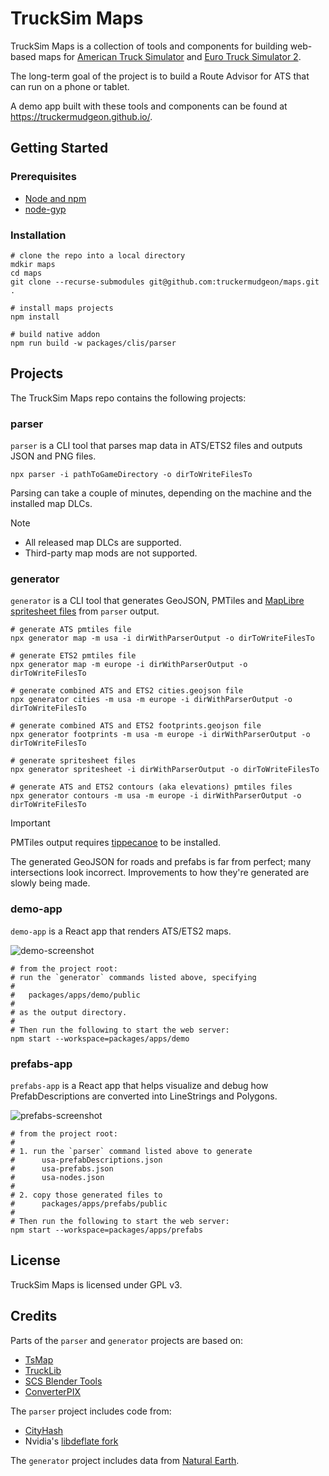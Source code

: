 # TruckSim Maps

TruckSim Maps is a collection of tools and components for building web-based maps for
[American Truck Simulator](https://americantrucksimulator.com/) and
[Euro Truck Simulator 2](https://eurotrucksimulator2.com/).

The long-term goal of the project is to build a Route Advisor for ATS that can run on a
phone or tablet.

A demo app built with these tools and components can be found at https://truckermudgeon.github.io/.

## Getting Started

### Prerequisites

- [Node and npm](https://docs.npmjs.com/downloading-and-installing-node-js-and-npm)
- [node-gyp](https://github.com/nodejs/node-gyp)

### Installation

```shell
# clone the repo into a local directory
mdkir maps
cd maps
git clone --recurse-submodules git@github.com:truckermudgeon/maps.git .

# install maps projects
npm install

# build native addon
npm run build -w packages/clis/parser
```

## Projects

The TruckSim Maps repo contains the following projects:

### parser

`parser` is a CLI tool that parses map data in ATS/ETS2 files and outputs JSON and
PNG files.

```shell
npx parser -i pathToGameDirectory -o dirToWriteFilesTo
```

Parsing can take a couple of minutes, depending on the machine and the installed map DLCs.

> [!NOTE]
>
> - All released map DLCs are supported.
> - Third-party map mods are not supported.

### generator

`generator` is a CLI tool that generates GeoJSON, PMTiles and [MapLibre](https://maplibre.org/)
[spritesheet files](https://maplibre.org/maplibre-style-spec/sprite/) from `parser` output.

```shell
# generate ATS pmtiles file
npx generator map -m usa -i dirWithParserOutput -o dirToWriteFilesTo

# generate ETS2 pmtiles file
npx generator map -m europe -i dirWithParserOutput -o dirToWriteFilesTo

# generate combined ATS and ETS2 cities.geojson file
npx generator cities -m usa -m europe -i dirWithParserOutput -o dirToWriteFilesTo

# generate combined ATS and ETS2 footprints.geojson file
npx generator footprints -m usa -m europe -i dirWithParserOutput -o dirToWriteFilesTo

# generate spritesheet files
npx generator spritesheet -i dirWithParserOutput -o dirToWriteFilesTo

# generate ATS and ETS2 contours (aka elevations) pmtiles files
npx generator contours -m usa -m europe -i dirWithParserOutput -o dirToWriteFilesTo
```

> [!IMPORTANT]
> PMTiles output requires [tippecanoe](https://github.com/felt/tippecanoe) to be installed.

The generated GeoJSON for roads and prefabs is far from perfect; many
intersections look incorrect. Improvements to how they're generated
are slowly being made.

### demo-app

`demo-app` is a React app that renders ATS/ETS2 maps.

![demo-screenshot](https://raw.githubusercontent.com/truckermudgeon/maps/main/packages/apps/demo/screenshot.png)

```shell
# from the project root:
# run the `generator` commands listed above, specifying
#
#   packages/apps/demo/public
#
# as the output directory.
#
# Then run the following to start the web server:
npm start --workspace=packages/apps/demo
```

### prefabs-app

`prefabs-app` is a React app that helps visualize and debug how PrefabDescriptions are converted into LineStrings and Polygons.

![prefabs-screenshot](https://raw.githubusercontent.com/truckermudgeon/maps/main/packages/apps/prefabs/screenshot.png)

```shell
# from the project root:
#
# 1. run the `parser` command listed above to generate
#      usa-prefabDescriptions.json
#      usa-prefabs.json
#      usa-nodes.json
#
# 2. copy those generated files to
#      packages/apps/prefabs/public
#
# Then run the following to start the web server:
npm start --workspace=packages/apps/prefabs
```

## License

TruckSim Maps is licensed under GPL v3.

## Credits

Parts of the `parser` and `generator` projects are based on:

- [TsMap](https://github.com/dariowouters/ts-map/)
- [TruckLib](https://github.com/sk-zk/TruckLib/)
- [SCS Blender Tools](https://github.com/SCSSoftware/BlenderTools)
- [ConverterPIX](https://github.com/mwl4/ConverterPIX/)

The `parser` project includes code from:

- [CityHash](https://github.com/google/cityhash)
- Nvidia's [libdeflate fork](https://github.com/NVIDIA/libdeflate)

The `generator` project includes data from [Natural Earth](https://www.naturalearthdata.com/).
